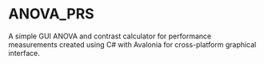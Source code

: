 # ANOVA_PRS

A simple GUI ANOVA and contrast calculator for performance measurements created using C# with Avalonia for cross-platform graphical interface.
